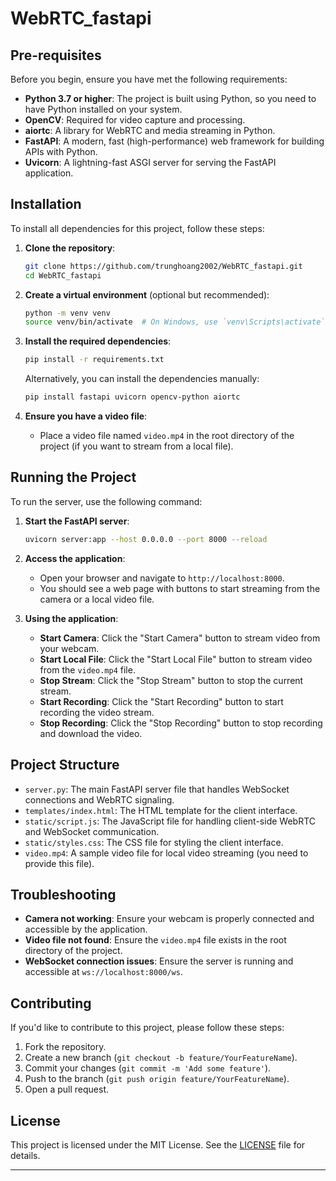 # WebRTC_fastapi

## Pre-requisites

Before you begin, ensure you have met the following requirements:
- **Python 3.7 or higher**: The project is built using Python, so you need to have Python installed on your system.
- **OpenCV**: Required for video capture and processing.
- **aiortc**: A library for WebRTC and media streaming in Python.
- **FastAPI**: A modern, fast (high-performance) web framework for building APIs with Python.
- **Uvicorn**: A lightning-fast ASGI server for serving the FastAPI application.

## Installation

To install all dependencies for this project, follow these steps:

1. **Clone the repository**:
   ```bash
   git clone https://github.com/trunghoang2002/WebRTC_fastapi.git
   cd WebRTC_fastapi
   ```

2. **Create a virtual environment** (optional but recommended):
   ```bash
   python -m venv venv
   source venv/bin/activate  # On Windows, use `venv\Scripts\activate`
   ```

3. **Install the required dependencies**:
   ```bash
   pip install -r requirements.txt
   ```

   Alternatively, you can install the dependencies manually:
   ```bash
   pip install fastapi uvicorn opencv-python aiortc
   ```

4. **Ensure you have a video file**:
   - Place a video file named `video.mp4` in the root directory of the project (if you want to stream from a local file).

## Running the Project

To run the server, use the following command:

1. **Start the FastAPI server**:
   ```bash
   uvicorn server:app --host 0.0.0.0 --port 8000 --reload
   ```

2. **Access the application**:
   - Open your browser and navigate to `http://localhost:8000`.
   - You should see a web page with buttons to start streaming from the camera or a local video file.

3. **Using the application**:
   - **Start Camera**: Click the "Start Camera" button to stream video from your webcam.
   - **Start Local File**: Click the "Start Local File" button to stream video from the `video.mp4` file.
   - **Stop Stream**: Click the "Stop Stream" button to stop the current stream.
   - **Start Recording**: Click the "Start Recording" button to start recording the video stream.
   - **Stop Recording**: Click the "Stop Recording" button to stop recording and download the video.

## Project Structure

- `server.py`: The main FastAPI server file that handles WebSocket connections and WebRTC signaling.
- `templates/index.html`: The HTML template for the client interface.
- `static/script.js`: The JavaScript file for handling client-side WebRTC and WebSocket communication.
- `static/styles.css`: The CSS file for styling the client interface.
- `video.mp4`: A sample video file for local video streaming (you need to provide this file).

## Troubleshooting

- **Camera not working**: Ensure your webcam is properly connected and accessible by the application.
- **Video file not found**: Ensure the `video.mp4` file exists in the root directory of the project.
- **WebSocket connection issues**: Ensure the server is running and accessible at `ws://localhost:8000/ws`.

## Contributing

If you'd like to contribute to this project, please follow these steps:
1. Fork the repository.
2. Create a new branch (`git checkout -b feature/YourFeatureName`).
3. Commit your changes (`git commit -m 'Add some feature'`).
4. Push to the branch (`git push origin feature/YourFeatureName`).
5. Open a pull request.

## License

This project is licensed under the MIT License. See the [LICENSE](LICENSE) file for details.

---